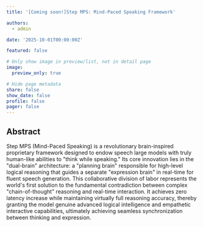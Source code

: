 ```yaml
---
title: '[Coming soon!]Step MPS: Mind-Paced Speaking Framework'

authors:
  - admin

date: '2025-10-01T00:00:00Z'

featured: false

# Only show image in preview/list, not in detail page
image:
  preview_only: true

# Hide page metadata
share: false
show_date: false
profile: false
pager: false
---
```


## Abstract

Step MPS (Mind-Paced Speaking) is a revolutionary brain-inspired proprietary framework designed to endow speech large models with truly human-like abilities to "think while speaking." Its core innovation lies in the "dual-brain" architecture: a "planning brain" responsible for high-level logical reasoning that guides a separate "expression brain" in real-time for fluent speech generation. This collaborative division of labor represents the world's first solution to the fundamental contradiction between complex "chain-of-thought" reasoning and real-time interaction. It achieves zero latency increase while maintaining virtually full reasoning accuracy, thereby granting the model genuine advanced logical intelligence and empathetic interactive capabilities, ultimately achieving seamless synchronization between thinking and expression.
